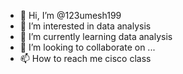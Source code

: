 - 👋 Hi, I’m @123umesh199
- 👀 I’m interested in data analysis
- 🌱 I’m currently learning data analysis
- 💞️ I’m looking to collaborate on ...
- 📫 How to reach me cisco class

<!---
123umesh199/123umesh199 is a ✨ special ✨ repository because its `README.md` (this file) appears on your GitHub profile.
You can click the Preview link to take a look at your changes.
--->
